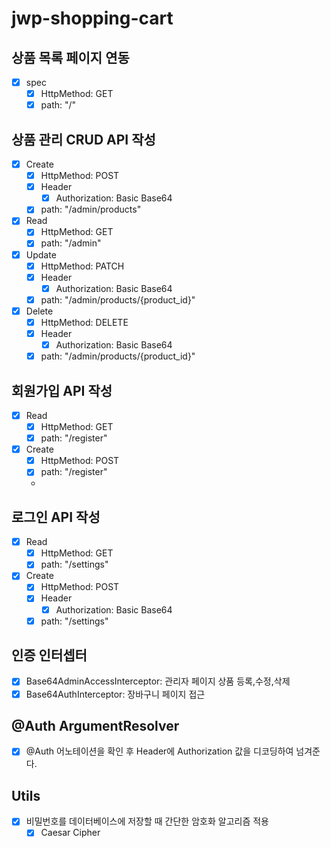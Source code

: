 # jwp-shopping-cart

## 상품 목록 페이지 연동
- [x] spec
    - [x] HttpMethod: GET
    - [x] path: "/"

## 상품 관리 CRUD API 작성
- [x] Create
    - [x] HttpMethod: POST
    - [x] Header
      - [x] Authorization: Basic Base64
    - [x] path: "/admin/products"
- [x] Read
    - [x] HttpMethod: GET
    - [x] path: "/admin"
- [x] Update
    - [x] HttpMethod: PATCH
    - [x] Header
      - [x] Authorization: Basic Base64
    - [x] path: "/admin/products/{product_id}"
- [x] Delete
    - [x] HttpMethod: DELETE
    - [x] Header
      - [x] Authorization: Basic Base64
    - [x] path: "/admin/products/{product_id}"

## 회원가입 API 작성
- [x] Read
  - [x] HttpMethod: GET
  - [x] path: "/register"
- [x] Create
  - [x] HttpMethod: POST
  - [x] path: "/register"
  - 
## 로그인 API 작성
- [x] Read
  - [x] HttpMethod: GET
  - [x] path: "/settings"
- [x] Create
  - [x] HttpMethod: POST
  - [x] Header
    - [x] Authorization: Basic Base64
  - [x] path: "/settings"

## 인증 인터셉터 
- [x] Base64AdminAccessInterceptor: 관리자 페이지 상품 등록,수정,삭제
- [x] Base64AuthInterceptor: 장바구니 페이지 접근

## @Auth ArgumentResolver
- [x] @Auth 어노테이션을 확인 후 Header에 Authorization 값을 디코딩하여 넘겨준다.

## Utils
- [x] 비밀번호를 데이터베이스에 저장할 때 간단한 암호화 알고리즘 적용
  - [x] Caesar Cipher

